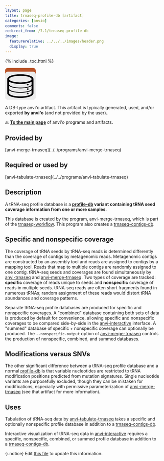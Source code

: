 ```yaml
---
layout: page
title: trnaseq-profile-db [artifact]
categories: [anvio]
comments: false
redirect_from: /7.1/trnaseq-profile-db
image:
  featurerelative: ../../../images/header.png
  display: true
---
```



{% include _toc.html %}


<img src="../../images/icons/DB.png" alt="DB" style="width:100px; border:none" />

A DB-type anvi'o artifact. This artifact is typically generated, used, and/or exported **by anvi'o** (and not provided by the user)..

🔙 **[To the main page](../../)** of anvi'o programs and artifacts.

## Provided by


<p style="text-align: left" markdown="1"><span class="artifact-p">[anvi-merge-trnaseq](../../programs/anvi-merge-trnaseq)</span></p>


## Required or used by


<p style="text-align: left" markdown="1"><span class="artifact-r">[anvi-tabulate-trnaseq](../../programs/anvi-tabulate-trnaseq)</span></p>


## Description

A tRNA-seq profile database is a **<span class="artifact-n">[profile-db](/software/anvio/help/7.1/artifacts/profile-db)</span> variant containing tRNA seed coverage information from one or more samples**.

This database is created by the program, <span class="artifact-n">[anvi-merge-trnaseq](/software/anvio/help/7.1/programs/anvi-merge-trnaseq)</span>, which is part of the <span class="artifact-n">[trnaseq-workflow](/software/anvio/help/7.1/artifacts/trnaseq-workflow)</span>. This program also creates a <span class="artifact-n">[trnaseq-contigs-db](/software/anvio/help/7.1/artifacts/trnaseq-contigs-db)</span>.

## Specific and nonspecific coverage

The coverage of tRNA seeds by tRNA-seq reads is determined differently than the coverage of contigs by metagenomic reads. Metagenomic contigs are constructed by an assembly tool and reads are assigned to contigs by a mapping tool. Reads that map to multiple contigs are randomly assigned to one contig. tRNA-seq seeds and coverages are found simultaneously by <span class="artifact-n">[anvi-trnaseq](/software/anvio/help/7.1/programs/anvi-trnaseq)</span> and <span class="artifact-n">[anvi-merge-trnaseq](/software/anvio/help/7.1/programs/anvi-merge-trnaseq)</span>. Two types of coverage are tracked: **specific** coverage of reads unique to seeds and **nonspecific** coverage of reads in multiple seeds. tRNA-seq reads are often short fragments found in numerous tRNAs; random assignment of these reads would distort tRNA abundances and coverage patterns.

Separate tRNA-seq profile databases are produced for specific and nonspecific coverages. A "combined" database containing both sets of data is produced by default for convenience, allowing specific and nonspecific coverages to be compared side-by-side in the <span class="artifact-n">[anvi-interactive](/software/anvio/help/7.1/programs/anvi-interactive)</span> interface. A "summed" database of specific + nonspecific coverage can optionally be produced. The `--nonspecific-output` option of <span class="artifact-n">[anvi-merge-trnaseq](/software/anvio/help/7.1/programs/anvi-merge-trnaseq)</span> controls the production of nonspecific, combined, and summed databases.

## Modifications versus SNVs

The other significant difference between a tRNA-seq profile database and a normal <span class="artifact-n">[profile-db](/software/anvio/help/7.1/artifacts/profile-db)</span> is that variable nucleotides are restricted to tRNA modification positions predicted from mutation signatures. Single nucleotide variants are purposefully excluded, though they can be mistaken for modifications, especially with permissive parameterization of <span class="artifact-n">[anvi-merge-trnaseq](/software/anvio/help/7.1/programs/anvi-merge-trnaseq)</span> (see that artifact for more information).

## Uses

Tabulation of tRNA-seq data by <span class="artifact-n">[anvi-tabulate-trnaseq](/software/anvio/help/7.1/programs/anvi-tabulate-trnaseq)</span> takes a specific and optionally nonspecific profile database in addition to a <span class="artifact-n">[trnaseq-contigs-db](/software/anvio/help/7.1/artifacts/trnaseq-contigs-db)</span>.

Interactive visualization of tRNA-seq data in <span class="artifact-n">[anvi-interactive](/software/anvio/help/7.1/programs/anvi-interactive)</span> requires a specific, nonspecific, combined, or summed profile database in addition to a <span class="artifact-n">[trnaseq-contigs-db](/software/anvio/help/7.1/artifacts/trnaseq-contigs-db)</span>.


{:.notice}
Edit [this file](https://github.com/merenlab/anvio/tree/master/anvio/docs/artifacts/trnaseq-profile-db.md) to update this information.

